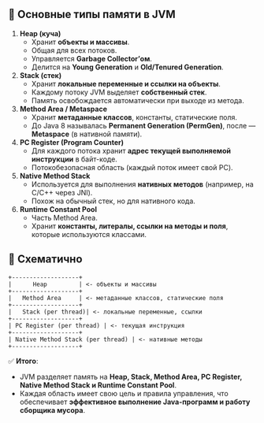 ## 🔹 Основные типы памяти в JVM
1. **Heap (куча)**
    - Хранит **объекты и массивы**.
    - Общая для всех потоков.
    - Управляется **Garbage Collector’ом**.
    - Делится на **Young Generation** и **Old/Tenured Generation**.
2. **Stack (стек)**
    - Хранит **локальные переменные и ссылки на объекты**.
    - Каждому потоку JVM выделяет **собственный стек**.
    - Память освобождается автоматически при выходе из метода.
3. **Method Area / Metaspace**
    - Хранит **метаданные классов**, константы, статические поля.
    - До Java 8 называлась **Permanent Generation (PermGen)**, после — **Metaspace** (в нативной памяти).
4. **PC Register (Program Counter)**
    - Для каждого потока хранит **адрес текущей выполняемой инструкции** в байт-коде.
    - Потокобезопасная область (каждый поток имеет свой PC).
5. **Native Method Stack**
    - Используется для выполнения **нативных методов** (например, на C/C++ через JNI).
    - Похож на обычный стек, но для нативного кода.
6. **Runtime Constant Pool**
    - Часть Method Area.
    - Хранит **константы, литералы, ссылки на методы и поля**, которые используются классами.
## 🔹 Схематично
```
+-------------------+
|      Heap         | <- объекты и массивы
+-------------------+
|   Method Area     | <- метаданные классов, статические поля
+-------------------+
|   Stack (per thread)| <- локальные переменные, ссылки
+-------------------+
| PC Register (per thread) | <- текущая инструкция
+-------------------+
| Native Method Stack (per thread) | <- нативные методы
+-------------------+
```
✅ **Итого**:
- JVM разделяет память на **Heap, Stack, Method Area, PC Register, Native Method Stack и Runtime Constant Pool**.
- Каждая область имеет свою цель и правила управления, что обеспечивает **эффективное выполнение Java-программ и работу сборщика мусора**.